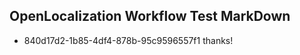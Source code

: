 ## OpenLocalization Workflow Test MarkDown
* 840d17d2-1b85-4df4-878b-95c9596557f1 thanks!

<!--HONumber=Jul16_HO3-->


